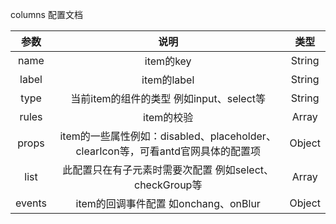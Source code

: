columns 配置文档

|  参数  |                             说明                             |  类型  |
| :----: | :----------------------------------------------------------: | :----: |
|  name  |                          item的key                           | String |
| label  |                         item的label                          | String |
|  type  |           当前item的组件的类型 例如input、select等           | String |
| rules  |                          item的校验                          | Array  |
| props  | item的一些属性例如：disabled、placeholder、clearIcon等，可看antd官网具体的配置项 | Object |
|  list  |   此配置只在有子元素时需要次配置 例如select、checkGroup等    | Array  |
| events |             item的回调事件配置 如onchang、onBlur             | Object |
